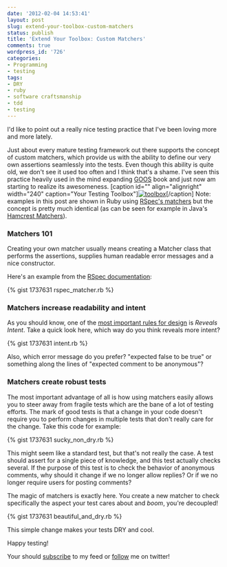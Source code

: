 ```yaml
---
date: '2012-02-04 14:53:41'
layout: post
slug: extend-your-toolbox-custom-matchers
status: publish
title: 'Extend Your Toolbox: Custom Matchers'
comments: true
wordpress_id: '726'
categories:
- Programming
- testing
tags:
- DRY
- ruby
- software craftsmanship
- tdd
- testing
---
```


I'd like to point out a really nice testing practice that I've been loving more and more lately.

Just about every mature testing framework out there supports the concept of custom matchers, which provide us with the ability to define our very own assertions seamlessly into the tests. Even though this ability is quite old, we don't see it used too often and I think that's a shame. I've seen this practice heavily used in the mind expanding [GOOS](http://www.amazon.com/gp/product/0321503627?ie=UTF8&tag=thcodu02-20&linkCode=shr&camp=213733&creative=393185&creativeASIN=0321503627) book and just now am starting to realize its awesomeness.
[caption id="" align="alignright" width="240" caption="Your Testing Toolbox"][![toolbox](http://farm2.staticflickr.com/1155/1403240351_68114a0c53.jpg)](http://www.flickr.com/photos/dipster1/1403240351/)[/caption]
Note: examples in this post are shown in Ruby using [RSpec's matchers](https://github.com/dchelimsky/rspec/wiki/Custom-Matchers) but the concept is pretty much identical (as can be seen for example in Java's [Hamcrest Matchers](http://code.google.com/p/hamcrest/wiki/Tutorial)).



### Matchers 101


Creating your own matcher usually means creating a Matcher class that performs the assertions, supplies human readable error messages and a nice constructor.

Here's an example from the [RSpec documentation](https://github.com/dchelimsky/rspec/wiki/Custom-Matchers):

{% gist 1737631 rspec_matcher.rb %}


### Matchers increase readability and intent


As you should know, one of the [most important rules for design](http://c2.com/cgi/wiki?XpSimplicityRules) is _Reveals Intent_. Take a quick look here, which way do you think reveals more intent?

{% gist 1737631 intent.rb %}

Also, which error message do you prefer? "expected false to be true" or something along the lines of "expected comment to be anonymous"?


### Matchers create robust tests


The most important advantage of all is how using matchers easily allows you to steer away from fragile tests which are the bane of a lot of testing efforts.
The mark of good tests is that a change in your code doesn't require you to perform changes in multiple tests that don't really care for the change.
Take this code for example:

{% gist 1737631 sucky_non_dry.rb %}

This might seem like a standard test, but that's not really the case. A test should assert for a single piece of knowledge, and this test actually checks several. If the purpose of this test is to check the behavior of anonymous comments, why should it change if we no longer allow replies? Or if we no longer require users for posting comments?

The magic of matchers is exactly here. You create a new matcher to check specifically the aspect your test cares about and *boom*, you're decoupled!

{% gist 1737631 beautiful_and_dry.rb %}

This simple change makes your tests DRY and cool.

Happy testing!

Your should [subscribe](http://feeds.feedburner.com/TheCodeDump) to my feed or [follow](http://twitter.com/avivby) me on twitter!
